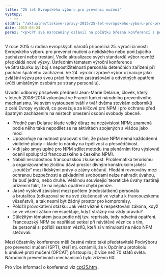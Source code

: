 ```yaml
---
title: "25 let Evropského výboru pro prevenci mučení"
vystupy:
  - tz
oldUrl: "/aktualne/tiskove-zpravy-2015/25-let-evropskeho-vyboru-pro-prevenci-muceni"
date: 2015-03-24
perex: "<p>CPT své narozeniny oslavil na počátku března konferencí s podtitulem Inventura a vykročení vpřed. Veřejná ochránkyně práv, představitelka českého národního preventivního mechanismu (NPM), byla při tom.</p>"
---
```


<!-- imported from the old website -->

<p>V roce 2015 si rodina evropských národů připomíná 25. výročí činnosti Evropského výboru pro prevenci mučení a nelidského nebo ponižujícího zacházení nebo trestání. Vedle aktualizace svých standardů výbor rovněž předkládá nové výzvy. Ústředním tématem výroční konference ve Štrasburku byl boj s nepostižitelností personálu detenčních zařízení při páchání špatného zacházení. Ve 24. výroční zprávě výbor označuje jako zvláštní výzvu pro svou práci fenomén zastrašování a odvetných opatření (vůči umístěným osobám ze strany personálu). </p><p>Úvodní odborný příspěvek přednesl Jean-Marie Delarue, člověk, který v letech 2008–2014 vykonával ve Francii funkci národního preventivního mechanismu. Ve svém vystoupení tváří v tvář dvěma stovkám odborníků z celé Evropy vyslovil, co považuje za klíčové pro NPM i pro ochranu před špatným zacházením na místech omezení osobní svobody obecně.</p><ul><li>Předně pan Delarue klade velký důraz na nezávislost NPM; znamená podle něho také nepodílet se na aktivitách spojených s vládou jako mocí.</li><li>Upozorňuje na nutnost pracovat s tím, že práce NPM nemá každodenní viditelné plody – klade to nároky na trpělivost a přesvědčivost.</li><li>Vidí jako smysluplné pro NPM sdílet metodu (na plenárním fóru výslovně ocenil spolupráci francouzského a českého NPM).</li><li>Nabídl neradostnou francouzskou zkušenost: Problematika terorismu a organizovaného zločinu dává prostor divným konstrukcím jakési „soutěže“ mezi lidskými právy a zájmy občanů. Hledání rovnováhy mezi ochranou bezpečnosti a základními svobodami nelze nahradit úvahou, že buď jedno, nebo druhé. Většinou související teoretické úvahy zastírají přízemní fakt, že na nějaká opatření chybí peníze. </li><li>Jasně vyslovil závislost mezi počtem (nedostatkem) <a name="_GoBack"></a>personálu a brutalitou (odkazoval se na své zkušenosti ve vztahu k francouzskému vězeňství), a tak nesmí být žádný prostor pro kompromisy.</li><li>Položil provokativní otázku: Jak vést vězně k respektování zákona, když se ve vězení zákon nerespektuje, když strážný má vždy pravdu?</li><li>Důležitým tématem jsou podle něj tzv. reprisals, tedy odvetná opatření. Francouzský NPM se například setkal při návštěvě věznice s tím, že personál si pořídil seznam vězňů, kteří si v minulosti na něco NPM stěžovali.</li></ul><p>Mezi účastníky konference měli čestné místo také představitelé Podvýboru pro prevenci mučení (SPT), kteří mj. oznámili, že k Opčnímu protokolu k úmluvě proti mučení (OPCAT) přistoupilo již více než 70 států světa. Národních preventivních mechanismů bylo zřízeno 60. </p><p>Pro více informací o konferenci viz <a title="Otevření do nového okna" href="http://www.cpt.coe.int/en/conferences/cpt25.htm" target="_blank">cpt25.htm</a> . </p>
